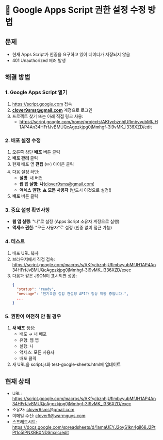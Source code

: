 # 🚨 Google Apps Script 권한 설정 수정 방법

## 문제
- 현재 Apps Script가 인증을 요구하고 있어 데이터가 저장되지 않음
- 401 Unauthorized 에러 발생

## 해결 방법

### 1. Google Apps Script 열기
1. https://script.google.com 접속
2. **clover9sms@gmail.com** 계정으로 로그인
3. 프로젝트 찾기 또는 아래 직접 링크 사용:
   - https://script.google.com/home/projects/AKfycbznhjUfImbyyubMfJH1AP4An34HFrfJvBMUQcAgpzkjpg0jMmhgf-3I9vMK_I336XZD/edit

### 2. 배포 설정 수정
1. 오른쪽 상단 **배포** 버튼 클릭
2. **배포 관리** 클릭
3. 현재 배포 옆 **편집** (✏️) 아이콘 클릭
4. 다음 설정 확인:
   - **설명**: 새 버전
   - **웹 앱 실행**: **나**(clover9sms@gmail.com)
   - **액세스 권한**: **⚠️ 모든 사용자** (반드시 이것으로 설정!)
5. **배포** 버튼 클릭

### 3. 중요 설정 확인사항
- **웹 앱 실행**: "나"로 설정 (Apps Script 소유자 계정으로 실행)
- **액세스 권한**: "모든 사용자"로 설정 (인증 없이 접근 가능)

### 4. 테스트
1. 배포 URL 복사
2. 브라우저에서 직접 접속: https://script.google.com/macros/s/AKfycbznhjUfImbyyubMfJH1AP4An34HFrfJvBMUQcAgpzkjpg0jMmhgf-3I9vMK_I336XZD/exec
3. 다음과 같은 JSON이 표시되면 성공:
   ```json
   {
     "status": "ready",
     "message": "전기요금 절감 컨설팅 API가 정상 작동 중입니다.",
     ...
   }
   ```

### 5. 권한이 여전히 안 될 경우
1. **새 배포** 생성:
   - 배포 → 새 배포
   - 유형: 웹 앱
   - 실행: 나
   - 액세스: 모든 사용자
   - 배포 클릭
2. 새 URL을 script.js와 test-google-sheets.html에 업데이트

## 현재 상태
- URL: https://script.google.com/macros/s/AKfycbznhjUfImbyyubMfJH1AP4An34HFrfJvBMUQcAgpzkjpg0jMmhgf-3I9vMK_I336XZD/exec
- 소유자: clover9sms@gmail.com
- 이메일 수신: clover9@warmguys.com
- 스프레드시트: https://docs.google.com/spreadsheets/d/1amaUEYJ2oyS1kn4giI68J2PtPt1o5IPNXBB0NDSmxlc/edit